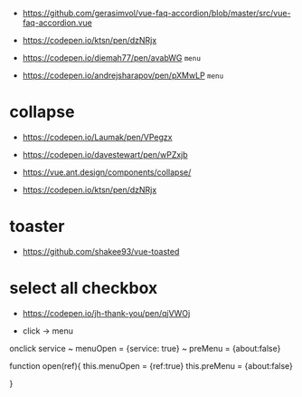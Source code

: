 

* https://github.com/gerasimvol/vue-faq-accordion/blob/master/src/vue-faq-accordion.vue

* https://codepen.io/ktsn/pen/dzNRjx



* https://codepen.io/diemah77/pen/avabWG `menu`
* https://codepen.io/andrejsharapov/pen/pXMwLP `menu`


# collapse

* https://codepen.io/Laumak/pen/VPegzx
* https://codepen.io/davestewart/pen/wPZxjb

* https://vue.ant.design/components/collapse/
* https://codepen.io/ktsn/pen/dzNRjx


# toaster

* https://github.com/shakee93/vue-toasted


# select all checkbox

* https://codepen.io/jh-thank-you/pen/qjVWOj

* click -> menu



 onclick service
 ~ menuOpen = {service: true}
 ~ preMenu = {about:false}

 function open(ref){
     this.menuOpen = {ref:true}
     this.preMenu = {about:false}

 }
